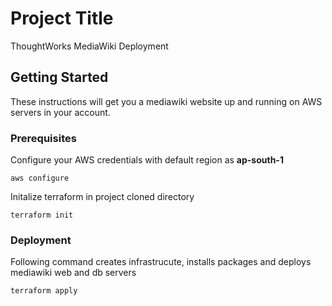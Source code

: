 # Project Title

ThoughtWorks MediaWiki Deployment

## Getting Started

These instructions will get you a mediawiki website up and running on AWS servers in your account. 

### Prerequisites

Configure your AWS credentials with default region as **ap-south-1**

```
aws configure
```

Initalize terraform in project cloned directory

```
terraform init
```

### Deployment

Following command creates infrastrucute, installs packages and deploys mediawiki web and db servers

```
terraform apply
```
